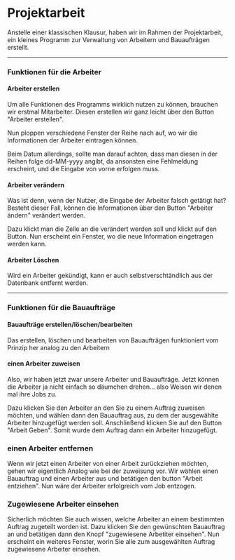 # Projektarbeit

Anstelle einer klassischen Klausur, haben wir im  Rahmen der Projektarbeit, ein kleines Programm zur Verwaltung von Arbeitern und Bauaufträgen erstellt.

---

### Funktionen für die Arbeiter

#### Arbeiter erstellen
Um alle Funktionen des Programms wirklich nutzen zu können, brauchen wir erstmal Mitarbeiter. Diesen erstellen wir ganz leicht über den Button "Arbeiter erstellen".

Nun ploppen verschiedene Fenster der Reihe nach auf, wo wir die Informationen der Arbeiter eintragen können.

Beim Datum allerdings, sollte man darauf achten, dass man diesen in der Reihen folge dd-MM-yyyy angibt, da ansonsten eine Fehlmeldung erscheint, und die Eingabe von vorne erfolgen muss.

#### Arbeiter verändern
Was ist denn, wenn der Nutzer, die Eingabe der Arbeiter falsch getätigt hat? Besteht dieser Fall, können die Informationen über den Button "Arbeiter ändern" verändert werden.

Dazu klickt man die Zelle an die verändert werden soll und klickt auf den Button. Nun erscheint ein Fenster, wo die neue Information eingetragen werden kann.

#### Arbeiter Löschen
Wird ein Arbeiter gekündigt, kann er auch selbstverschtändlich aus der Datenbank entfernt werden.

---

### Funktionen für die Bauaufträge

#### Bauaufträge erstellen/löschen/bearbeiten
Das erstellen, löschen und bearbeiten von Bauaufträgen funktioniert vom Prinzip her analog zu den Arbeitern

#### einen Arbeiter zuweisen
Also, wir haben jetzt zwar unsere Arbeiter und Bauaufträge. Jetzt können die Arbeiter ja nicht einfach so däumchen drehen... also Weisen wir denen mal ihre Jobs zu.

Dazu klicken Sie den Arbeiter an den Sie zu einem Auftrag zuweisen möchten, und wählen dann den Bauauftrag aus, zu dem der ausgewählte Arbeiter hinzugefügt werden soll. Anschließend klicken Sie auf den Button "Arbeit Geben". Somit wurde dem Auftrag dann ein Arbeiter hinzugefügt.

### einen Arbeiter entfernen
Wenn wir jetzt einen Arbeiter von einer Arbeit zurückziehen möchten, gehen wir eigentlich Analog wie bei der zuweisung vor. Wir wählen einen Bauauftrag und einen Arbeiter aus und betätigen den button "Arbeit entziehen".
Nun wäre der Arbeiter erfolgreich vom Job entzogen.

### Zugewiesene Arbeiter einsehen
Sicherlich möchten Sie auch wissen, welche Arbeiter an einem bestimmten Auftrag zugeteilt worden ist. Dazu klicken Sie den gewünschten Bauauftrag an und betätigen dann den Knopf "zugewiesene Arbetiter einsehen".
Nun erscheint ein weiteres Fenster, worin Sie alle zum ausgewählten Auftrag zugewiesene Arbeiter einsehen.
